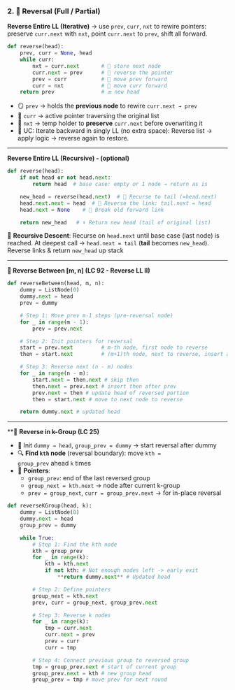 ### 2. 🔁 **Reversal (Full / Partial)**

**Reverse Entire LL (Iterative)** → use `prev`, `curr`, `nxt` to rewire pointers: preserve `curr.next` with `nxt`, point `curr.next` to `prev`, shift all forward.

```python
def reverse(head):
    prev, curr = None, head
    while curr:
        nxt = curr.next       # 🧠 store next node
        curr.next = prev      # 🔄 reverse the pointer
        prev = curr           # 📍 move prev forward
        curr = nxt            # 📍 move curr forward
    return prev               # 🔚 new head
```

- 🪞 `prev` → holds the **previous node** to rewire `curr.next → prev`
- 🧭 `curr` → active pointer traversing the original list
- 🧷 `nxt` → temp holder to **preserve** `curr.next` before overwriting it
- 🔁 UC: Iterate backward in singly LL (no extra space): Reverse list → apply logic → reverse again to restore.

---

**Reverse Entire LL (Recursive) - (optional)**

```python
def reverse(head):
    if not head or not head.next:
        return head  # base case: empty or 1 node → return as is

    new_head = reverse(head.next)  # 🔽 Recurse to tail (=head.next)
    head.next.next = head  # 🔁 Reverse the link: tail.next = head
    head.next = None    # 🧹 Break old forward link

    return new_head   # ⬆️ Return new head (tail of original list)
```

🔁 **Recursive Descent**: Recurse on `head.next` until base case (last node) is reached. At deepest call → `head.next = tail` (**tail** becomes `new_head`). Reverse links & return `new_head` up stack 

---

**🔁 Reverse Between [m, n] (LC 92 - Reverse LL II)**

```python
def reverseBetween(head, m, n):
    dummy = ListNode(0)
    dummy.next = head
    prev = dummy

    # Step 1: Move prev m-1 steps (pre-reversal node)
    for _ in range(m - 1):
        prev = prev.next

    # Step 2: Init pointers for reversal
    start = prev.next         # m-th node, first node to reverse
    then = start.next         # (m+1)th node, next to reverse, insert after prev

    # Step 3: Reverse next (n - m) nodes
    for _ in range(n - m):
        start.next = then.next # skip then
        then.next = prev.next # insert then after prev
        prev.next = then # update head of reversed portion
        then = start.next # move to next node to reverse

    return dummy.next # updated head
```

---

 **🔁 **Reverse in k-Group (LC 25)**

- 🧷 Init `dummy → head`, `group_prev = dummy` → start reversal after dummy
- 🔍 **Find `kth` node** (reversal boundary): move `kth = group_prev` ahead `k` times
- 🎯 **Pointers**:
    - `group_prev`: end of the last reversed group
    - `group_next = kth.next` → node after current k-group
    - `prev = group_next`, `curr = group_prev.next` → for in-place reversal

```python
def reverseKGroup(head, k):
    dummy = ListNode(0)
    dummy.next = head
    group_prev = dummy

    while True:
        # Step 1: Find the kth node
        kth = group_prev
        for _ in range(k):
            kth = kth.next
            if not kth: # Not enough nodes left -> early exit
                **return dummy.next** # Updated head

        # Step 2: Define pointers
        group_next = kth.next
        prev, curr = group_next, group_prev.next

        # Step 3: Reverse k nodes
        for _ in range(k):
            tmp = curr.next
            curr.next = prev
            prev = curr
            curr = tmp

        # Step 4: Connect previous group to reversed group
        tmp = group_prev.next # start of current group
        group_prev.next = kth # new group head
        group_prev = tmp # move prev for next round
```
